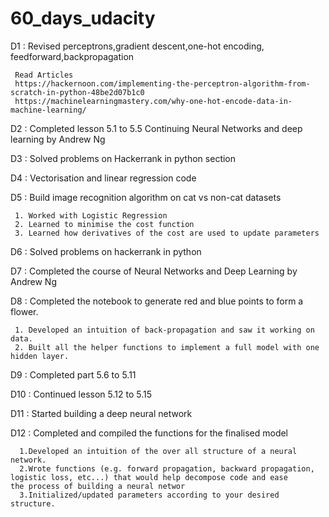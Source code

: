 # 60_days_udacity
D1 : Revised perceptrons,gradient descent,one-hot encoding, feedforward,backpropagation

     Read Articles
     https://hackernoon.com/implementing-the-perceptron-algorithm-from-scratch-in-python-48be2d07b1c0
     https://machinelearningmastery.com/why-one-hot-encode-data-in-machine-learning/
     
D2 : Completed lesson 5.1 to 5.5
     Continuing Neural Networks and deep learning by Andrew Ng
     
D3 : Solved problems on Hackerrank in python section

D4 : Vectorisation and linear regression code
     
D5 : Build image recognition algorithm on cat vs non-cat datasets

     1. Worked with Logistic Regression
     2. Learned to minimise the cost function
     3. Learned how derivatives of the cost are used to update parameters

D6 : Solved problems on hackerrank in python

D7 : Completed the course of Neural Networks and Deep Learning by Andrew Ng

D8 : Completed the notebook to generate red and blue points to form a flower.

     1. Developed an intuition of back-propagation and saw it working on data.
     2. Built all the helper functions to implement a full model with one hidden layer.

D9 : Completed part 5.6 to 5.11

D10 : Continued lesson 5.12 to 5.15

D11 : Started building a deep neural network

D12 : Completed and compiled the functions for the finalised model
      
      1.Developed an intuition of the over all structure of a neural network.
      2.Wrote functions (e.g. forward propagation, backward propagation, logistic loss, etc...) that would help decompose code and ease       the process of building a neural networ
      3.Initialized/updated parameters according to your desired structure.
     
